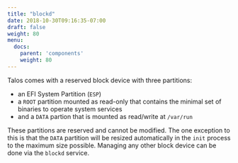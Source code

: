 ```yaml
---
title: "blockd"
date: 2018-10-30T09:16:35-07:00
draft: false
weight: 80
menu:
  docs:
    parent: 'components'
    weight: 80
---
```


Talos comes with a reserved block device with three partitions:

- an EFI System Partition (`ESP`)
- a `ROOT` partition mounted as read-only that contains the minimal set of binaries to operate system services
- and a `DATA` partion that is mounted as read/write at `/var/run`

These partitions are reserved and cannot be modified.
The one exception to this is that the `DATA` partition will be resized automatically in the `init` process to the maximum size possible.
Managing any other block device can be done via the `blockd` service.
